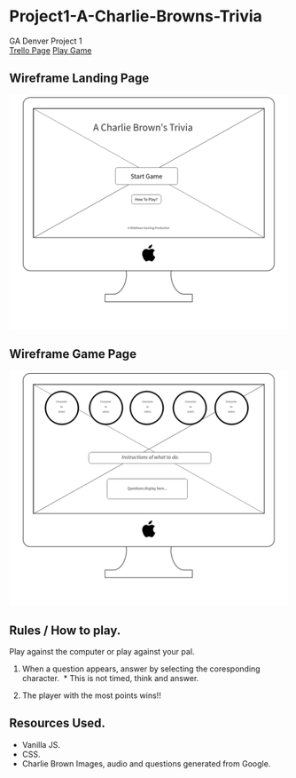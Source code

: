 # Project1-A-Charlie-Browns-Trivia
GA Denver Project 1
</br>
[Trello Page](https://trello.com/b/l1rrTMiq)
[Play Game](https://middtown.github.io/Project1-A-Charlie-Browns-Trivia/)

## Wireframe Landing Page
![Wire Frames](images/LandingPage.png)

## Wireframe Game Page
![Wire Frames](images/GameBoard.png)

## Rules / How to play.
Play against the computer or play against your pal.

1. When a question appears, answer by selecting the coresponding character. 
  * This is not timed, think and answer.
  
2. The player with the most points wins!!

## Resources Used.
* Vanilla JS.
* CSS.
* Charlie Brown Images, audio and questions generated from Google.
